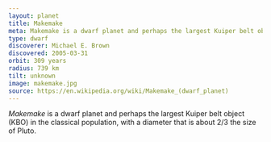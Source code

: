 ```yaml
---
layout: planet
title: Makemake
meta: Makemake is a dwarf planet and perhaps the largest Kuiper belt object.
type: dwarf
discoverer: Michael E. Brown
discovered: 2005-03-31
orbit: 309 years
radius: 739 km
tilt: unknown
image: makemake.jpg
source: https://en.wikipedia.org/wiki/Makemake_(dwarf_planet)
---
```


*Makemake* is a dwarf planet and perhaps the largest Kuiper belt object (KBO) in the classical population, with a diameter that is about 2/3 the size of Pluto.